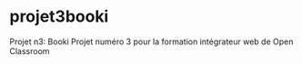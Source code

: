 # projet3booki
Projet n3: Booki
Projet numéro 3 pour la formation intégrateur web de Open Classroom

